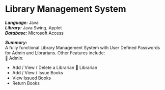 # Library Management System

***Language:*** Java <br />
***Library:*** Java Swing, Applet <br />
***Database:*** Microsoft Access

***Summary:*** <br />
A fully functional Library Management System with User Defined Passwords for Admin and Librarians. Other Features include: <br />
 🔹 Admin:
 - Add / View / Delete a Librarian
 🔹 Librarian
 - Add / View / Issue Books
 - View Issued Books
 - Return Books

